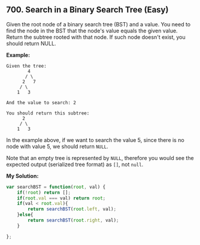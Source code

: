 ## 700. Search in a Binary Search Tree (Easy)
Given the root node of a binary search tree (BST) and a value. You need to find the node in the BST that the node's value equals the given value. Return the subtree rooted with that node. If such node doesn't exist, you should return NULL.

__Example:__
```
Given the tree:
        4
       / \
      2   7
     / \
    1   3

And the value to search: 2

You should return this subtree:
      2     
     / \   
    1   3
```
In the example above, if we want to search the value 5, since there is no node with value 5, we should return `NULL`.

Note that an empty tree is represented by `NULL`, therefore you would see the expected output (serialized tree format) as `[]`, not `null`.

__My Solution:__
```js
var searchBST = function(root, val) {
    if(!root) return [];
    if(root.val === val) return root;
    if(val < root.val){
        return searchBST(root.left, val);
    }else{
        return searchBST(root.right, val);
    }

};
```
